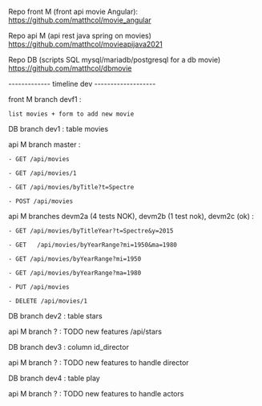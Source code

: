 Repo front M (front api movie Angular):
https://github.com/matthcol/movie_angular 

Repo api M (api rest java spring on movies)
https://github.com/matthcol/movieapijava2021

Repo DB (scripts SQL mysql/mariadb/postgresql for a db movie)
https://github.com/matthcol/dbmovie

-------------  timeline dev -------------------

front M branch devf1 : 
	
	list movies + form to add new movie

DB branch dev1 : table movies

api M branch master : 

	- GET /api/movies
	
	- GET /api/movies/1
	
	- GET /api/movies/byTitle?t=Spectre
	
	- POST /api/movies

api M branches devm2a (4 tests NOK), devm2b (1 test nok), devm2c (ok) :
	
	- GET /api/movies/byTitleYear?t=Spectre&y=2015
	
	- GET	/api/movies/byYearRange?mi=1950&ma=1980
	
	- GET /api/movies/byYearRange?mi=1950
	
	- GET /api/movies/byYearRange?ma=1980
	
	- PUT /api/movies
	
	- DELETE /api/movies/1
	
DB branch dev2 : table stars

api M branch ? : TODO new features /api/stars

DB branch dev3 : column id_director

api M branch ? : TODO new features to handle director

DB branch dev4 : table play

api M branch ? : TODO new features to handle actors
